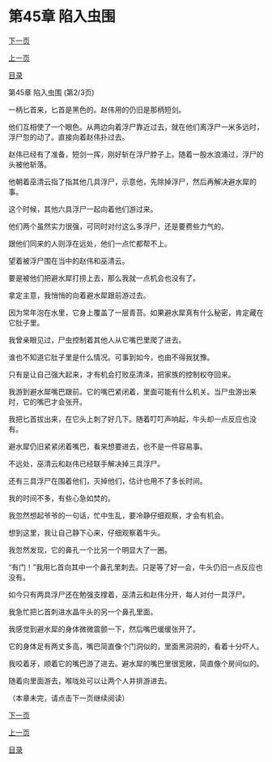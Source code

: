 <h1>第45章    陷入虫围</h1>
            <div><p><a href="./0134_%E7%AC%AC45%E7%AB%A0_%E9%99%B7%E5%85%A5%E8%99%AB%E5%9B%B4.md">下一页</a></p><p><a href="./0132_%E7%AC%AC45%E7%AB%A0_%E9%99%B7%E5%85%A5%E8%99%AB%E5%9B%B4.md">上一页</a></p><p><a href="../">目录</a></p></div>
            <div><p>第45章    陷入虫围 (第2/3页)</p><p>一柄匕首来，匕首是黑色的。赵伟用的仍旧是那柄短剑。</p><p>他们互相使了一个眼色。从两边向着浮尸靠近过去，就在他们离浮尸一米多远时，浮尸忽的动了。直接向着赵伟扑过去。</p><p>赵伟已经有了准备，短剑一挥，刚好斩在浮尸脖子上。随着一股水浪涌过，浮尸的头被他斩落。</p><p>他朝着巫清云指了指其他几具浮尸，示意他，先除掉浮尸，然后再解决避水犀的事。</p><p>这个时候，其他六具浮尸一起向着他们游过来。</p><p>他们两个虽然实力很强，可同时对付这么多浮尸，还是要费些力气的。</p><p>跟他们同来的人则浮在远处，他们一点忙都帮不上。</p><p>望着被浮尸围在当中的赵伟和巫清云。</p><p>要是被他们把避水犀打捞上去，那么我就一点机会也没有了。</p><p>拿定主意，我悄悄的向着避水犀跟前游过去。</p><p>因为常年泡在水里，它身上覆盖了一层青苔。如果避水犀真有什么秘密，肯定藏在它肚子里。</p><p>我曾亲眼见过，尸虫控制着其他人从它嘴巴里爬了进去。</p><p>谁也不知道它肚子里是什么情况。可事到如今，也由不得我犹豫。</p><p>只有是让自己强大起来，才有机会打败巫清泽，把家族的控制权夺回来。</p><p>我游到避水犀嘴巴跟前。它的嘴巴紧闭着，里面可能有什么机关。当尸虫游出来时，它的嘴巴才会张开。</p><p>我把匕首拔出来，在它头上刺了好几下。随着叮叮声响起，牛头却一点反应也没有。</p><p>避水犀仍旧紧紧闭着嘴巴，看来想要进去，也不是一件容易事。</p><p>不远处，巫清云和赵伟已经联手解决掉三具浮尸。</p><p>还有三具浮尸在围着他们，灭掉他们，估计也用不了多长时间。</p><p>我的时间不多，有些心急如焚的。</p><p>我忽然想起爷爷的一句话，忙中生乱，要冷静仔细观察，才会有机会。</p><p>想到这里，我让自己静下心来，仔细观察着牛头。</p><p>我忽然发现，它的鼻孔一个比另一个明显大了一圈。</p><p>“有门！”我用匕首向其中一个鼻孔里刺去。只是等了好一会，牛头仍旧一点反应也没有。</p><p>如今只有两具浮尸还在勉强支撑着，巫清云和赵伟分开，每人对付一具浮尸。</p><p>我急忙把匕首刺进水晶牛头的另一个鼻孔里面。</p><p>我感觉到避水犀的身体微微震颤一下，然后嘴巴缓缓张开了。</p><p>它的身体足有两丈多高，嘴巴简直像个门洞似的，里面黑洞洞的，看着十分吓人。</p><p>我咬着牙，顺着它的嘴巴游了进去。避水犀的嘴巴里很宽敞，简直像个房间似的。</p><p>随着向里面游去，喉咙处可以让两个人并排游进去。</p><p>（本章未完，请点击下一页继续阅读）</p></div>
            <div><p><a href="./0134_%E7%AC%AC45%E7%AB%A0_%E9%99%B7%E5%85%A5%E8%99%AB%E5%9B%B4.md">下一页</a></p><p><a href="./0132_%E7%AC%AC45%E7%AB%A0_%E9%99%B7%E5%85%A5%E8%99%AB%E5%9B%B4.md">上一页</a></p><p><a href="../">目录</a></p></div>